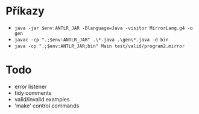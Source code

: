# Příkazy
  - `java -jar $env:ANTLR_JAR -Dlanguage=Java -visitor MirrorLang.g4 -o gen`
  - `javac -cp ".;$env:ANTLR_JAR" .\*.java .\gen\*.java -d bin`
  - `java -cp ".;$env:ANTLR_JAR;bin" Main test/valid/program2.mirror`

# Todo
  - error listener
  - tidy comments
  - valid/invalid examples
  - 'make' control commands
